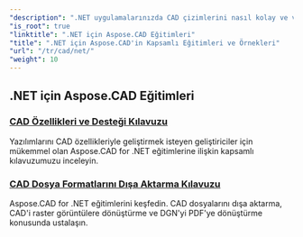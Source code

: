 ```yaml
---
"description": ".NET uygulamalarınızda CAD çizimlerini nasıl kolay ve verimli bir şekilde oluşturacağınızı, düzenleyeceğinizi, dönüştüreceğinizi ve değiştireceğinizi adım adım öğrenin. Hem yeni başlayanlar hem de profesyoneller için mükemmel."
"is_root": true
"linktitle": ".NET için Aspose.CAD Eğitimleri"
"title": ".NET için Aspose.CAD'in Kapsamlı Eğitimleri ve Örnekleri"
"url": "/tr/cad/net/"
"weight": 10
---
```


## .NET için Aspose.CAD Eğitimleri
### [CAD Özellikleri ve Desteği Kılavuzu](./guide-to-cad-features-and-support/)
Yazılımlarını CAD özellikleriyle geliştirmek isteyen geliştiriciler için mükemmel olan Aspose.CAD for .NET eğitimlerine ilişkin kapsamlı kılavuzumuzu inceleyin.
### [CAD Dosya Formatlarını Dışa Aktarma Kılavuzu](./guide-to-exporting-cad-format/)
Aspose.CAD for .NET eğitimlerini keşfedin. CAD dosyalarını dışa aktarma, CAD'i raster görüntülere dönüştürme ve DGN'yi PDF'ye dönüştürme konusunda ustalaşın.